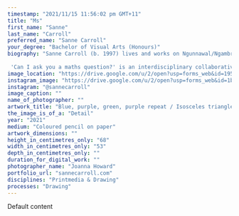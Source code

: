 ```yaml
---
timestamp: "2021/11/15 11:56:02 pm GMT+11"
title: "Ms"
first_name: "Sanne"
last_name: "Carroll"
preferred_name: "Sanne Carroll"
your_degree: "Bachelor of Visual Arts (Honours)"
biography: "Sanne Carroll (b. 1997) lives and works on Ngunnawal/Ngambri land (Canberra). Her practice-led research involves interdisciplinary collaboration between the visual arts and STEM fields. 
 
 'Can I ask you a maths question?' is an interdisciplinary collaborative project that explores methodologies in drawing and mathematics in the construction of patterned grids. The work begins with coloured grids drawn by hand, which are given to mathematicians to interpret and produce an algorithmic response. The project explores what is exchanged in the translation from human to algorithmic grids in terms of the grid's materiality, but also in the exchange of language and knowledge that arises from interdisciplinary collaborative work. As the grids, algorithms and collaborative relationships evolve, shared understandings of foreign concepts are developed and translated between languages of mathematics and drawing."
image_location: "https://drive.google.com/u/2/open?usp=forms_web&id=195lWBvZzGpDok40VBvHe06HQyQiDsvw-"
instagram_image: "https://drive.google.com/u/2/open?usp=forms_web&id=1bW5ZTufnVNoI8lT3gwsOkal5VODh1lCq"
instagram: "@sannecarroll"
image_caption: ""
name_of_photographer: ""
artwork_title: "Blue, purple, green, purple repeat / Isosceles triangles generated by tessellating hexagons"
the_image_is_of_a: "Detail"
year: "2021"
medium: "Coloured pencil on paper"
artwork_dimensions: ""
height_in_centimetres_only: "68"
width_in_centimetres_only: "53"
depth_in_centimetres_only: ""
duration_for_digital_work: ""
photographer_name: "Joanna Howard"
portfolio_url: "sannecarroll.com"
disciplines: "Printmedia & Drawing"
processes: "Drawing"
---
```


Default content